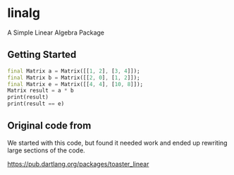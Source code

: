 # linalg

A Simple Linear Algebra Package

## Getting Started

```dart
final Matrix a = Matrix([[1, 2], [3, 4]]);
final Matrix b = Matrix([[2, 0], [1, 2]]);
final Matrix e = Matrix([[4, 4], [10, 8]]);
Matrix result = a * b
print(result)
print(result == e)
```


## Original code from

We started with this code, but found it needed work and
ended up rewriting large sections of the code.

https://pub.dartlang.org/packages/toaster_linear
